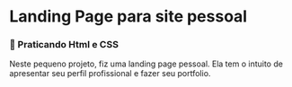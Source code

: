 # Landing Page para site pessoal
### 🌺 Praticando Html e CSS
Neste pequeno projeto, fiz uma landing page pessoal. Ela tem o intuito de apresentar seu perfil profissional e fazer seu portfolio.
